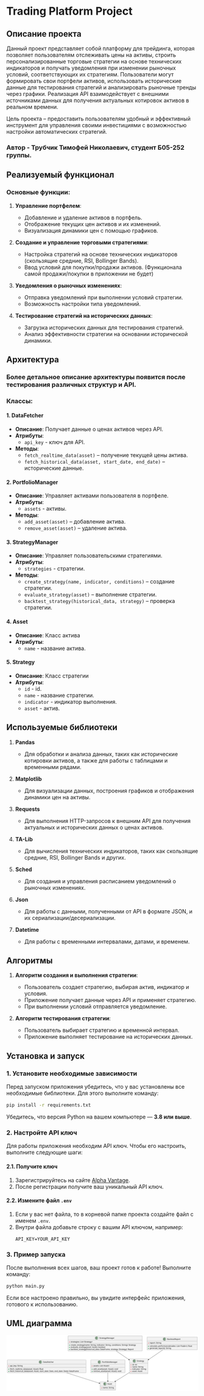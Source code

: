 # Trading Platform Project

## Описание проекта

Данный проект представляет собой платформу для трейдинга, которая позволяет пользователям отслеживать цены на активы, строить персонализированные торговые стратегии на основе технических индикаторов и получать уведомления при изменении рыночных условий, соответствующих их стратегиям. Пользователи могут формировать свои портфели активов, использовать исторические данные для тестирования стратегий и анализировать рыночные тренды через графики. Реализация API взаимодействует с внешними источниками данных для получения актуальных котировок активов в реальном времени.

Цель проекта – предоставить пользователям удобный и эффективный инструмент для управления своими инвестициями с возможностью настройки автоматических стратегий.

### Автор - Трубчик Тимофей Николаевич, студент Б05-252 группы.

## Реализуемый функционал

### Основные функции:
1. **Управление портфелем**:
   - Добавление и удаление активов в портфель.
   - Отображение текущих цен активов и их изменений.
   - Визуализация динамики цен с помощью графиков.

2. **Создание и управление торговыми стратегиями**:
   - Настройка стратегий на основе технических индикаторов (скользящие средние, RSI, Bollinger Bands).
   - Ввод условий для покупки/продажи активов. (Функционала самой продажи/покупки в приложении не будет)

3. **Уведомления о рыночных изменениях**:
   - Отправка уведомлений при выполнении условий стратегии.
   - Возможность настройки типа уведомлений.

4. **Тестирование стратегий на исторических данных**:
   - Загрузка исторических данных для тестирования стратегий.
   - Анализ эффективности стратегии на основании исторической динамики.

## Архитектура

### Более детальное описание архитектуры появится после тестирования различных структур и API.

### Классы:

#### 1. **DataFetcher**
   - **Описание**: Получает данные о ценах активов через API.
   - **Атрибуты**:
     - `api_key` - ключ для API.
   - **Методы**:
     - `fetch_realtime_data(asset)` – получение текущей цены актива.
     - `fetch_historical_data(asset, start_date, end_date)` – исторические данные.

#### 2. **PortfolioManager**
   - **Описание**: Управляет активами пользователя в портфеле.
   - **Атрибуты**:
     - `assets` - активы.
   - **Методы**:
     - `add_asset(asset)` – добавление актива.
     - `remove_asset(asset)` – удаление актива.

#### 3. **StrategyManager**
   - **Описание**: Управляет пользовательскими стратегиями.
   - **Атрибуты**:
     - `strategies` - стратегии.
   - **Методы**:
     - `create_strategy(name, indicator, conditions)` – создание стратегии.
     - `evaluate_strategy(asset)` – выполнение стратегии.
     - `backtest_strategy(historical_data, strategy)` – проверка стратегии.

#### 4. **Asset**
   - **Описание**: Класс актива
   - **Атрибуты**:
     - `name` - название актива.

#### 5. **Strategy**
   - **Описание**: Класс стратегии
   - **Атрибуты**:
     - `id` - id.
     - `name` - название стратегии.
     - `indicator` - индикатор выполнения.
     - `asset` - актив.

## Используемые библиотеки

1. **Pandas**
   - Для обработки и анализа данных, таких как исторические котировки активов, а также для работы с таблицами и временными рядами.

2. **Matplotlib**
   - Для визуализации данных, построения графиков и отображения динамики цен на активы.

3. **Requests**
   - Для выполнения HTTP-запросов к внешним API для получения актуальных и исторических данных о ценах активов.

4. **TA-Lib**
   - Для вычисления технических индикаторов, таких как скользящие средние, RSI, Bollinger Bands и других.

5. **Sched**
   - Для создания и управления расписанием уведомлений о рыночных изменениях.

6. **Json**
   - Для работы с данными, полученными от API в формате JSON, и их сериализации/десериализации.

7. **Datetime**
   - Для работы с временными интервалами, датами, и временем.


## Алгоритмы

1. **Алгоритм создания и выполнения стратегии**:
   - Пользователь создает стратегию, выбирая актив, индикатор и условия.
   - Приложение получает данные через API и применяет стратегию.
   - При выполнении условий отправляется уведомление.

2. **Алгоритм тестирования стратегии**:
   - Пользователь выбирает стратегию и временной интервал.
   - Приложение выполняет тестирование на исторических данных.

## Установка и запуск
### **1. Установите необходимые зависимости**
Перед запуском приложения убедитесь, что у вас установлены все необходимые библиотеки. Для этого выполните команду:

```bash
pip install -r requirements.txt
```
Убедитесь, что версия Python на вашем компьютере — **3.8 или выше**.

### **2. Настройте API ключ**
Для работы приложения необходим API ключ. Чтобы его настроить, выполните следующие шаги:

#### **2.1. Получите ключ**
1. Зарегистрируйтесь на сайте [Alpha Vantage](https://www.alphavantage.co/).
2. После регистрации получите ваш уникальный API ключ.

#### **2.2. Измените файл `.env`**
1. Если у вас нет файла, то в корневой папке проекта создайте файл с именем `.env`.
2. Внутри файла добавьте строку с вашим API ключом, например:
   ```plaintext
   API_KEY=YOUR_API_KEY
   ```

### **3. Пример запуска**
После выполнения всех шагов, ваш проект готов к работе! Выполните команду:

```bash
python main.py
```

Если все настроено правильно, вы увидите интерфейс приложения, готового к использованию.

## UML диаграмма
![uml.svg](uml.svg)